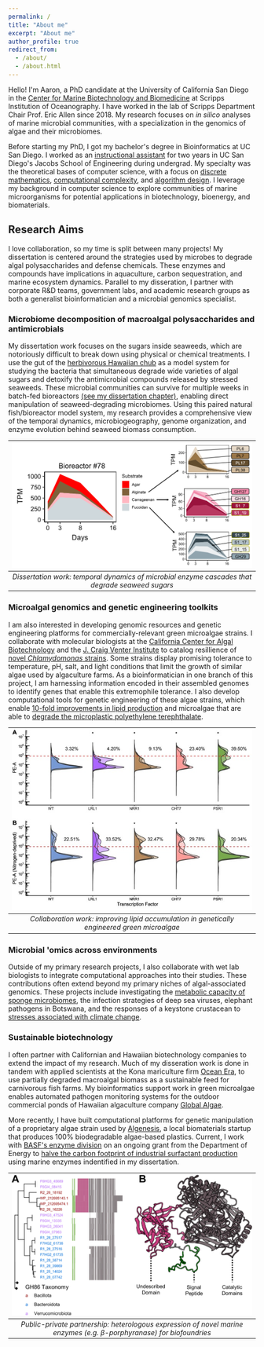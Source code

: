 ```yaml
---
permalink: /
title: "About me"
excerpt: "About me"
author_profile: true
redirect_from: 
  - /about/
  - /about.html
---
```


Hello! I'm Aaron, a PhD candidate at the University of California San Diego in the [Center for Marine Biotechnology and Biomedicine](https://scripps.ucsd.edu/cmbb)
at Scripps Institution of Oceanography. I have worked in the lab of Scripps Department Chair Prof. Eric Allen since 2018.
My research focuses on <i>in silico</i> analyses of marine microbial communities, with a specialization in the genomics of algae and their microbiomes.

Before starting my PhD, I got my bachelor's degree in Bioinformatics at UC San Diego. I worked as an [instructional assistant](/teaching/) for two years in UC San Diego's Jacobs School of Engineering
during undergrad. My specialty was the theoretical bases of computer science, with a focus on [discrete mathematics](/teaching/CSE20), [computational complexity](/teaching/CSE21), and [algorithm design](/teaching/CSE101).
I leverage my background in computer science to explore communities of marine microorganisms for potential applications in biotechnology, bioenergy, and biomaterials.

## Research Aims
I love collaboration, so my time is split between many projects! My dissertation is centered around the strategies used by microbes to degrade algal polysaccharides and defense chemicals. These enzymes and compounds
have implications in aquaculture, carbon sequestration, and marine ecosystem dynamics. Parallel to my disseration, I partner with corporate R&D teams, government labs, 
and academic research groups as both a generalist bioinformatician and a microbial genomics specialist.

### Microbiome decomposition of macroalgal polysaccharides and antimicrobials
My dissertation work focuses on the sugars inside seaweeds, which are notoriously difficult to break down using physical or chemical treatments. I use the gut of the
[herbivorous Hawaiian chub](https://www.hawaiisfishes.com/fish_of_month/past_fom/fom_05_04.htm) as a model system for studying the bacteria that simultaneous degrade wide varieties of algal sugars and
detoxify the antimicrobial compounds released by stressed seaweeds. These microbial communities can survive for multiple weeks in batch-fed bioreactors [(see my dissertation chapter)](/publications/Krumbs2024),
enabling direct manipulation of seaweed-degrading microbiomes. Using this paired natural fish/bioreactor model system, my research provides a comprehensive view of the temporal dynamics, microbiogeography, genome organization, and enzyme evolution 
behind seaweed biomass consumption.

| ![Seaweed biomass degradation microbiome](/images/Dynamics.png) | 
|:--:| 
| *Dissertation work: temporal dynamics of microbial enzyme cascades that degrade seaweed sugars* |

### Microalgal genomics and genetic engineering toolkits
I am also interested in developing genomic resources and genetic engineering platforms for commercially-relevant green microalgae strains. 
I collaborate with molecular biologists at the [California Center for Algal Biotechnology](https://algae.ucsd.edu/) and the [J. Craig Venter Institute](https://www.jcvi.org/research/environmental-sustainability#projects)
to catalog resillience of [novel <i>Chlamydomonas</i> strains](/publications/CpacGenome2025). Some strains display 
promising tolerance to temperature, pH, salt, and light conditions that limit the growth of similar algae used by algaculture farms.
As a bioinformatician in one branch of this project, I am harnessing information encoded in their assembled genomes to identify genes that 
enable this extremophile tolerance. I also develop computational tools for genetic engineering of these algae strains, which enable [10-fold improvements in lipid production](/publications/CpacTF2025)
and microalgae that are able to [degrade the microplastic polyethylene terephthalate](/publications/Recombinant2025).

| ![10-fold increase in lipid production](/images/lipid_fig.jpg) | 
|:--:| 
| *Collaboration work: improving lipid accumulation in genetically engineered green microalgae* |

### Microbial 'omics across environments
Outside of my primary research projects, I also collaborate with wet lab biologists to integrate computational approaches into their studies. 
These contributions often extend beyond my primary niches of algal-associated genomics. These projects include investigating 
the [metabolic capacity of sponge microbiomes](/publications/SpongeMicrobes2020), the infection strategies of deep sea viruses, elephant pathogens in Botswana,
and the responses of a keystone crustacean to [stresses associated with climate change](/publications/DaphniaPulicaria2022).

### Sustainable biotechnology
I often partner with Californian and Hawaiian biotechnology companies to extend the impact of my research. Much of my disseration work is done in tandem with applied scientists
at the Kona mariculture firm [Ocean Era](http://ocean-era.com/), to use partially degraded macroalgal biomass as a sustainable feed for carnivorous fish farms. My bioinformatics support work in green microalgae
enables automated pathogen monitoring systems for the outdoor commercial ponds of Hawaiian algaculture company [Global Algae](https://www.globalgae.com/).

More recently, I have built computational platforms for genetic manipulation of a proprietary algae strain used by [Algenesis](https://www.algenesislabs.com/), a local 
biomaterials startup that produces 100% biodegradable algae-based plastics. Current, I work with [BASF's enzyme division](https://www.basf.com/us/en/media/smart-scientists/Enzymes) on an ongoing grant from the Department of 
Energy to [halve the carbon footprint of industrial surfactant production](https://www.energy.gov/sites/default/files/2024-11/beto-MACRO-FOA-Scripps.pdf) using marine enzymes indentified in my dissertation.

| ![Novel GH86 enzymes](/images/mbio_enzyme.jpg) | 
|:--:| 
| *Public-private partnership: heterologous expression of novel marine enzymes (e.g. β-porphyranase) for biofoundries* |